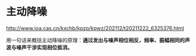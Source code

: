 # 主动降噪

<http://www.ioa.cas.cn/kxchb/kpzp/kpwz/202112/t20211222_6325376.html>

用一句话来概括主动降噪的原理：**通过发出与噪声相位相反，频率、振幅相同的声波与噪声干涉实现相位抵消。**
